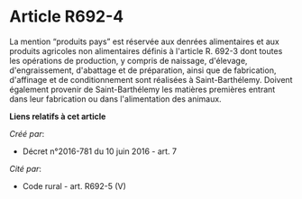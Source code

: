 # Article R692-4

La mention “produits pays” est réservée aux denrées alimentaires et aux produits agricoles non alimentaires définis à
l'article R. 692-3 dont toutes les opérations de production, y compris de naissage, d'élevage, d'engraissement, d'abattage et
de préparation, ainsi que de fabrication, d'affinage et de conditionnement sont réalisées à Saint-Barthélemy. Doivent
également provenir de Saint-Barthélemy les matières premières entrant dans leur fabrication ou dans l'alimentation des
animaux.

**Liens relatifs à cet article**

_Créé par_:

  - Décret n°2016-781 du 10 juin 2016 - art. 7

_Cité par_:

  - Code rural - art. R692-5 (V)
